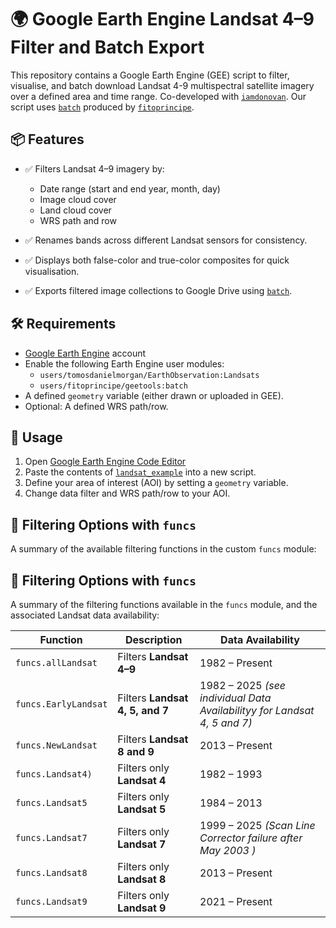 
# 🌍 Google Earth Engine Landsat 4–9 Filter and Batch Export

This repository contains a Google Earth Engine (GEE) script to filter, visualise, and batch download Landsat 4-9 multispectral satellite imagery over a defined area and time range. Co-developed with [`iamdonovan`](https://github.com/iamdonovan). Our script uses [`batch`](https://github.com/fitoprincipe/geetools-code-editor/blob/master/batch) produced by [`fitoprincipe`](https://github.com/fitoprincipe).

## 📦 Features

- ✅ Filters Landsat 4–9 imagery by:
  - Date range (start and end year, month, day)
  - Image cloud cover
  - Land cloud cover
  - WRS path and row

- ✅ Renames bands across different Landsat sensors for consistency.

- ✅ Displays both false-color and true-color composites for quick visualisation.

- ✅ Exports filtered image collections to Google Drive using [`batch`](https://github.com/fitoprincipe/geetools-code-editor/blob/master/batch).

## 🛠 Requirements

- [Google Earth Engine](https://earthengine.google.com/) account
- Enable the following Earth Engine user modules:
  - `users/tomosdanielmorgan/EarthObservation:Landsats`
  - `users/fitoprincipe/geetools:batch`
- A defined `geometry` variable (either drawn or uploaded in GEE).
- Optional: A defined WRS path/row.

## 🚀 Usage

1. Open [Google Earth Engine Code Editor](https://code.earthengine.google.com/)
2. Paste the contents of [`landsat_example`](https://github.com/tomosglaciology/Landsat_Image_Filter/blob/main/Landsat_example) into a new script.
3. Define your area of interest (AOI) by setting a `geometry` variable.
4. Change data filter and WRS path/row to your AOI.
   
## 🔧 Filtering Options with `funcs`

A summary of the available filtering functions in the custom `funcs` module:

## 🔧 Filtering Options with `funcs`

A summary of the filtering functions available in the `funcs` module, and the associated Landsat data availability:

| Function              | Description                      | Data Availability      |
|-----------------------|----------------------------------|------------------------|
| `funcs.allLandsat`    | Filters **Landsat 4–9**          | 1982 – Present         |
| `funcs.EarlyLandsat`  | Filters **Landsat 4, 5, and 7**  | 1982 – 2025  *(see individual Data Availabilityy for Landsat 4, 5 and 7)*|
| `funcs.NewLandsat`    | Filters **Landsat 8 and 9**      | 2013 – Present  |
| `funcs.Landsat4)`    | Filters only **Landsat 4**       | 1982 – 1993            |
| `funcs.Landsat5`    | Filters only **Landsat 5**       | 1984 – 2013            |
| `funcs.Landsat7`    | Filters only **Landsat 7**       | 1999 – 2025 *(Scan Line Corrector failure after May 2003 )* |
| `funcs.Landsat8`    | Filters only **Landsat 8**       | 2013 – Present         |
| `funcs.Landsat9`    | Filters only **Landsat 9**       | 2021 – Present         |

